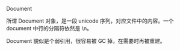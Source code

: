 Document

所谓 Document 对象，是一段 unicode 序列，对应文件中的内容。一个 document 中行的分隔符依然是 \n。

Document 貌似是个弱引用，很容易被 GC 掉，在需要时再被重建。